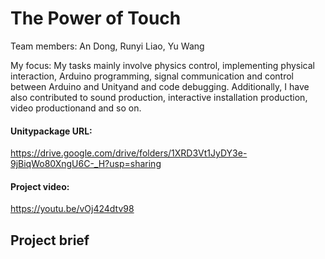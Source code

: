 # The Power of Touch

Team members: An Dong, Runyi Liao, Yu Wang

My focus: My tasks mainly involve physics control, implementing physical interaction, Arduino programming, signal communication and control between Arduino and Unityand and code debugging. Additionally, I have also contributed to sound production, interactive installation production, video productionand and so on.

#### Unitypackage URL: 
https://drive.google.com/drive/folders/1XRD3Vt1JyDY3e-9jBiqWo80XngU6C-_H?usp=sharing

#### Project video: 
https://youtu.be/vOj424dtv98



## Project brief

